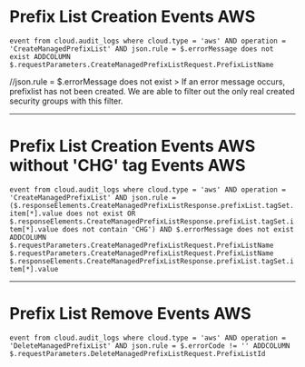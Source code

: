 # Prefix List Creation Events AWS 

`event from cloud.audit_logs where cloud.type = 'aws' AND operation = 'CreateManagedPrefixList' AND json.rule = $.errorMessage does not exist ADDCOLUMN $.requestParameters.CreateManagedPrefixListRequest.PrefixListName`

//json.rule = $.errorMessage does not exist > If an error message occurs, prefixlist has not been created. We are able to filter out the only real created security groups with this filter. 

------------
# Prefix List Creation Events AWS  without 'CHG' tag Events AWS 

`event from cloud.audit_logs where cloud.type = 'aws' AND operation = 'CreateManagedPrefixList' AND json.rule = ($.responseElements.CreateManagedPrefixListResponse.prefixList.tagSet.item[*].value does not exist OR $.responseElements.CreateManagedPrefixListResponse.prefixList.tagSet.item[*].value does not contain 'CHG') AND $.errorMessage does not exist ADDCOLUMN $.requestParameters.CreateManagedPrefixListRequest.PrefixListName $.requestParameters.CreateManagedPrefixListRequest.PrefixListName $.responseElements.CreateManagedPrefixListResponse.prefixList.tagSet.item[*].value `

------------
# Prefix List Remove Events AWS 

`event from cloud.audit_logs where cloud.type = 'aws' AND operation = 'DeleteManagedPrefixList' AND json.rule = $.errorCode != '' ADDCOLUMN $.requestParameters.DeleteManagedPrefixListRequest.PrefixListId`
